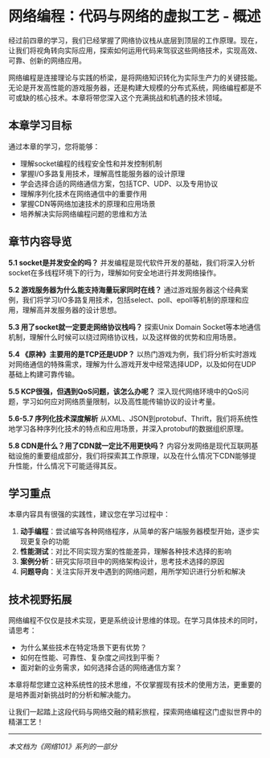 # 网络编程：代码与网络的虚拟工艺 - 概述

经过前四章的学习，我们已经掌握了网络协议栈从底层到顶层的工作原理。现在，让我们将视角转向实际应用，探索如何运用代码来驾驭这些网络技术，实现高效、可靠、创新的网络应用。

网络编程是连接理论与实践的桥梁，是将网络知识转化为实际生产力的关键技能。无论是开发高性能的游戏服务器，还是构建大规模的分布式系统，网络编程都是不可或缺的核心技术。本章将带您深入这个充满挑战和机遇的技术领域。

## 本章学习目标

通过本章的学习，您将能够：
- 理解socket编程的线程安全性和并发控制机制
- 掌握I/O多路复用技术，理解高性能服务器的设计原理
- 学会选择合适的网络通信方案，包括TCP、UDP、以及专用协议
- 理解序列化技术在网络通信中的重要作用
- 掌握CDN等网络加速技术的原理和应用场景
- 培养解决实际网络编程问题的思维和方法

## 章节内容导览

**5.1 socket是并发安全的吗？**
并发编程是现代软件开发的基础，我们将深入分析socket在多线程环境下的行为，理解如何安全地进行并发网络操作。

**5.2 游戏服务器为什么能支持海量玩家同时在线？**
通过游戏服务器这个经典案例，我们将学习I/O多路复用技术，包括select、poll、epoll等机制的原理和应用，理解高并发服务器的设计思想。

**5.3 用了socket就一定要走网络协议栈吗？**
探索Unix Domain Socket等本地通信机制，理解什么时候可以绕过网络协议栈，以及这样做的优势和应用场景。

**5.4 《原神》主要用的是TCP还是UDP？**
以热门游戏为例，我们将分析实时游戏对网络通信的特殊需求，理解为什么游戏开发中经常选择UDP，以及如何在UDP基础上构建可靠传输。

**5.5 KCP很强，但遇到QoS问题，该怎么办呢？**
深入现代网络环境中的QoS问题，学习如何应对网络质量限制，以及高性能传输协议的设计考量。

**5.6-5.7 序列化技术深度解析**
从XML、JSON到protobuf、Thrift，我们将系统性地学习各种序列化技术的特点和应用场景，并深入protobuf的数据组织原理。

**5.8 CDN是什么？用了CDN就一定比不用更快吗？**
内容分发网络是现代互联网基础设施的重要组成部分，我们将探索其工作原理，以及在什么情况下CDN能够提升性能，什么情况下可能适得其反。

## 学习重点

本章内容具有很强的实践性，建议您在学习过程中：

1. **动手编程**：尝试编写各种网络程序，从简单的客户端服务器模型开始，逐步实现更复杂的功能
2. **性能测试**：对比不同实现方案的性能差异，理解各种技术选择的影响
3. **案例分析**：研究实际项目中的网络架构设计，思考技术选择的原因
4. **问题导向**：关注实际开发中遇到的网络问题，用所学知识进行分析和解决

## 技术视野拓展

网络编程不仅仅是技术实现，更是系统设计思维的体现。在学习具体技术的同时，请思考：
- 为什么某些技术在特定场景下更有优势？
- 如何在性能、可靠性、复杂度之间找到平衡？
- 面对新的业务需求，如何选择合适的网络通信方案？

本章将帮您建立这种系统性的技术思维，不仅掌握现有技术的使用方法，更重要的是培养面对新挑战时的分析和解决能力。

让我们一起踏上这段代码与网络交融的精彩旅程，探索网络编程这门虚拟世界中的精湛工艺！

---

*本文档为《网络101》系列的一部分*
